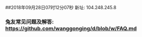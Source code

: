 ##2018年09月28日07时12分07秒 新址: 104.248.245.8
### 兔友常见问题及解答: https://github.com/wanggonging/d/blob/w/FAQ.md
